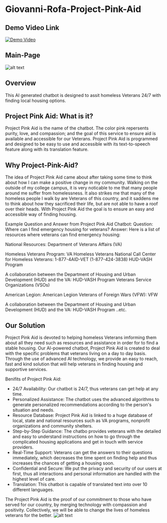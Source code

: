 # Giovanni-Rofa-Project-Pink-Aid

## Demo Video Link
[![Demo Video](https://img.youtube.com/vi/LI7W1GFMf9M/0.jpg)](https://www.youtube.com/watch?v=LI7W1GFMf9M)

## Main-Page 
![alt text](image.png)

## Overview
This AI generated chatbot is designed to assit homeless Veterans 24/7 with finding local housing options.

## Project Pink Aid: What is it?
Project Pink Aid is the name of the chatbot. The color pink repersents purity, love, and compassion; and the goal of this service to ensure aid is available and accessible for our Veterans. Project Pink Aid is programmed and designed to be easy to use and accessible with its text-to-speech feature along with its translation feature.

## Why Project-Pink-Aid? 
The idea of Project Pink Aid came about after taking some time to think about how I can make a positive change in my community. Walking on the outside of my college campus, it is very noticable to me that many people around me suffer from homelessness. It also strikes me that many of the homeless people I walk by are Veterans of this country, and it saddens me to think about how they sacrificed their life, but are not able to have a roof over their heads. With Project Pink Aid the goal is to ensure an easy and accessible way of finding housing.  

Example Question and Answer from Project Pink Aid Chatbot:
Question: Where can I find emergency housing for veterans?
Answer: Here is a list of resources where veterans can find emergency housing:

National Resources:
Department of Veterans Affairs (VA)

Homeless Veterans Program: VA Homeless Veterans
National Call Center for Homeless Veterans: 1-877-4AID-VET (1-877-424-3838)
HUD-VASH Program

A collaboration between the Department of Housing and Urban Development (HUD) and the VA: HUD-VASH Program
Veterans Service Organizations (VSOs)

American Legion: American Legion
Veterans of Foreign Wars (VFW): VFW

A collaboration between the Department of Housing and Urban Development (HUD) and the VA: HUD-VASH Program
      ..etc.



## Our Solution
Project Pink Aid is devoted to helping homeless Veterans imforming them about all they need such as resources and assistance in order for to find a stable housing. Our AI-powered chatbot, Project Pink Aid is created to deal with the specific problems that veterans living on a day to day basis. Through the use of advanced AI technology, we provide an easy to reach, fast and kind solution that will help veterans in finding housing and supportive services.
 
Benifits of Project Pink Aid:

- 24/7 Availability: Our chatbot is 24/7, thus veterans can get help at any time.
- Personalized Assistance: The chatbot uses the advanced algorithms to generate personalized recommendations according to the person's situation and needs.
- Resource Database: Project Pink Aid is linked to a huge database of local, state and national resources such as VA programs, nonprofit organizations and community shelters.
- Step-by-Step Guidance: The chatbo provides veterans with the detailed and easy to understand instructions on how to go through the complicated housing applications and get in touch with service providers.
- Real-Time Support: Veterans can get the answers to their questions immediately, which decreases the time spent on finding help and thus increases the chances of getting a housing soon.
- Confidential and Secure: We put the privacy and security of our users at first, thus all interactions and personal information are handled with the highest level of care.
- Translation: This chatbot is capable of translated text into over 10 different languages.
 

 
The Project Pink Aid is the proof of our commitment to those who have served for our country, by merging technology with compassion and positivity. Collectively, we will be able to change the lives of homeless veterans for the better.
![alt text](LOGO.webp)

